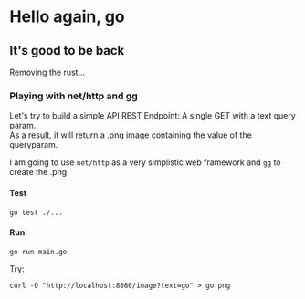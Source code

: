 # Hello again, go

## It's good to be back

Removing the rust...

### Playing with net/http and gg

Let's try to build a simple API REST Endpoint: A single GET with a text query param.  
As a result, it will return a .png image containing the value of the queryparam.  

I am going to use `net/http` as a very simplistic web framework and [`gg`](https://github.com/fogleman/gg) to create the .png  

#### Test

```
go test ./...
```

#### Run

```
go run main.go
```

Try:
```
curl -O "http://localhost:8080/image?text=go" > go.png
```
